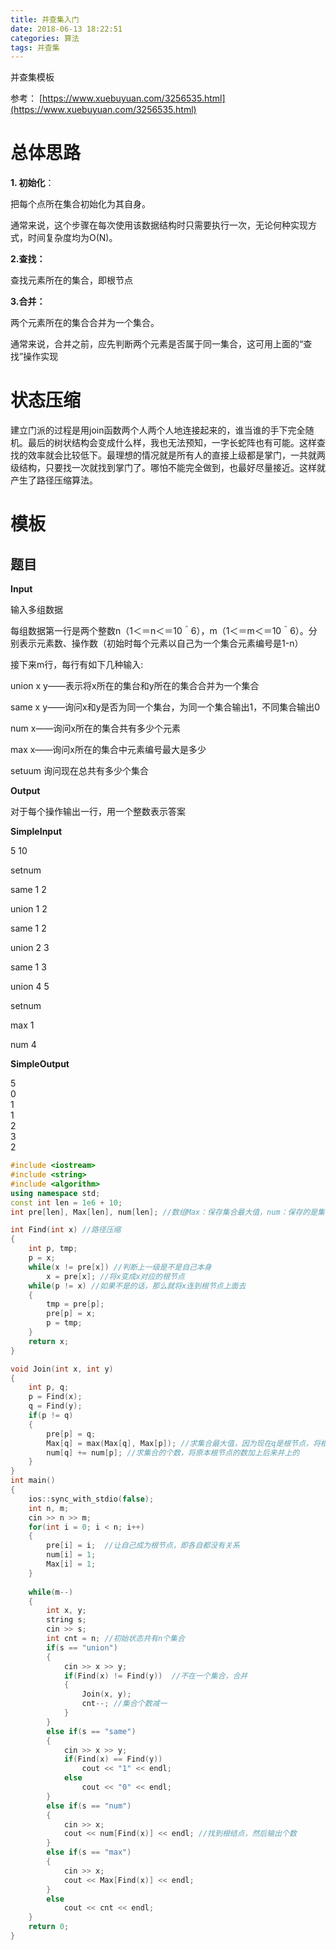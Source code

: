 ```yaml
---
title: 并查集入门
date: 2018-06-13 18:22:51
categories: 算法
tags: 并查集
---
```


并查集模板

<!-- more -->
参考：
[https://www.xuebuyuan.com/3256535.html](https://www.xuebuyuan.com/3256535.html)

# 总体思路

**1. 初始化**：

把每个点所在集合初始化为其自身。  

通常来说，这个步骤在每次使用该数据结构时只需要执行一次，无论何种实现方式，时间复杂度均为O(N)。  

**2.查找：**

查找元素所在的集合，即根节点

**3.合并：**

两个元素所在的集合合并为一个集合。  

通常来说，合并之前，应先判断两个元素是否属于同一集合，这可用上面的“查找”操作实现

# 状态压缩

建立门派的过程是用join函数两个人两个人地连接起来的，谁当谁的手下完全随机。最后的树状结构会变成什么样，我也无法预知，一字长蛇阵也有可能。这样查找的效率就会比较低下。最理想的情况就是所有人的直接上级都是掌门，一共就两级结构，只要找一次就找到掌门了。哪怕不能完全做到，也最好尽量接近。这样就产生了路径压缩算法。

# 模板

##  题目

**Input**

输入多组数据

每组数据第一行是两个整数n（1＜＝n＜＝10＾6），m（1＜＝m＜＝10＾6）。分别表示元素数、操作数（初始时每个元素以自己为一个集合元素编号是1-n）  

接下来m行，每行有如下几种输入:    

union x y——表示将x所在的集台和y所在的集合合并为一个集合   

same x y——询问x和y是否为同一个集台，为同一个集合输出1，不同集合输出0     

num x——询问x所在的集合共有多少个元素   

max x——询问x所在的集合中元素编号最大是多少    

setuum 询问现在总共有多少个集合   

**Output**

对于每个操作输出一行，用一个整数表示答案

**SimpleInput**

5 10  

setnum  

same 1 2  

union 1 2  

same 1 2  

union 2 3  

same 1 3  

union 4 5  

setnum  

max 1  

num 4  

**SimpleOutput**

5  
0  
1  
1  
2  
3  
2  

```c++
#include <iostream>
#include <string>
#include <algorithm>
using namespace std;
const int len = 1e6 + 10;
int pre[len], Max[len], num[len]; //数组Max：保存集合最大值，num：保存的是集合个数

int Find(int x) //路径压缩
{
    int p, tmp;
    p = x;
    while(x != pre[x]) //判断上一级是不是自己本身
        x = pre[x]; //将x变成x对应的根节点
    while(p != x) //如果不是的话，那么就将x连到根节点上面去
    {
        tmp = pre[p];
        pre[p] = x;
        p = tmp;
    }
    return x;
}

void Join(int x, int y)
{
    int p, q;
    p = Find(x);
    q = Find(y);
    if(p != q)
    {
        pre[p] = q;
        Max[q] = max(Max[q], Max[p]); //求集合最大值，因为现在q是根节点，将根节点和之前p的值想比较
        num[q] += num[p]; //求集合的个数，将原本根节点的数加上后来并上的
    }
}
int main()
{
    ios::sync_with_stdio(false);
    int n, m;
    cin >> n >> m;
    for(int i = 0; i < n; i++)
    {
        pre[i] = i;  //让自己成为根节点，即各自都没有关系
        num[i] = 1;
        Max[i] = 1;
    }
        
    while(m--)
    {
        int x, y;
        string s;
        cin >> s; 
        int cnt = n; //初始状态共有n个集合
        if(s == "union")
        {
            cin >> x >> y;
            if(Find(x) != Find(y))  //不在一个集合，合并
            {
                Join(x, y);
                cnt--; //集合个数减一
            }             
        }
        else if(s == "same")
        {
            cin >> x >> y;
            if(Find(x) == Find(y))
                cout << "1" << endl;
            else
                cout << "0" << endl;
        }   
        else if(s == "num")
        {
            cin >> x;
            cout << num[Find(x)] << endl; //找到根结点，然后输出个数
        } 
        else if(s == "max")
        {
            cin >> x;
            cout << Max[Find(x)] << endl;
        }
        else 
            cout << cnt << endl;
    }
    return 0;
}
```





